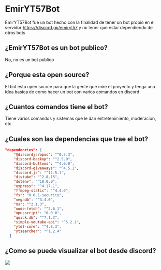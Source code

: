 # EmirYT57Bot

EmirYT57Bot fue un bot hecho con la finalidad de tener un bot propio en el servidor https://discord.gg/emiryt57 y no tener que estar dependiendo de otros bots

## ¿EmirYT57Bot es un bot publico?

No, no es un bot publico

## ¿Porque esta open source?

El bot esta open source para que la gente que mire el proyecto y tenga una idea basica de como hacer un bot con varios comandos en discord

## ¿Cuantos comandos tiene el bot?

Tiene varios comandos y sistemas que le dan entretenimiento, moderacion, etc

## ¿Cuales son las dependencias que trae el bot?

```json
"dependencies": {
    "@discordjs/opus": "^0.5.3",
    "discord-backup": "^2.5.0",
    "discord-buttons": "^4.0.0",
    "discord-giveaways": "^4.5.1",
    "discord.js": "^12.5.1",
    "distube": "^2.8.15",
    "dotenv": "^10.0.0",
    "express": "^4.17.1",
    "ffmpeg-static": "^4.4.0",
    "fs": "0.0.1-security",
    "megadb": "^3.4.0",
    "ms": "^2.1.3",
    "node-fetch": "^2.6.1",
    "opusscript": "0.0.8",
    "quick.db": "^7.1.3",
    "simple-youtube-api": "^5.2.1",
    "ytdl-core": "^4.8.3",
    "ytsearcher": "^1.2.4"
  }
```

## ¿Como se puede visualizar el bot desde discord?

<img src="https://cdn.discordapp.com/attachments/859067596673908829/869412554676510720/unknown.png">